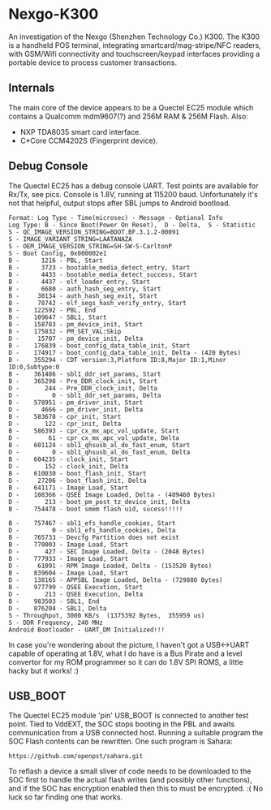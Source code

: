 # Nexgo-K300

An investigation of the Nexgo (Shenzhen Technology Co.) K300. The K300 is a handheld POS terminal, integrating smartcard/mag-stripe/NFC readers, with GSM/Wifi connectivity and touchscreen/keypad interfaces providing a portable device to process customer transactions.

## Internals

The main core of the device appears to be a Quectel EC25 module which contains a Qualcomm mdm9607(?) and 256M RAM & 256M Flash.
Also:
* NXP TDA8035 smart card interface.
* C*Core CCM4202S (Fingerprint device). 

## Debug Console
The Quectel EC25 has a debug console UART. Test points are available for Rx/Tx, see pics. Console is 1.8V, running at 115200 baud. Unfortunately it's not that helpful, output stops after SBL jumps to Android bootload. 
```
Format: Log Type - Time(microsec) - Message - Optional Info
Log Type: B - Since Boot(Power On Reset),  D - Delta,  S - Statistic
S - QC_IMAGE_VERSION_STRING=BOOT.BF.3.1.2-00091
S - IMAGE_VARIANT_STRING=LAATANAZA
S - OEM_IMAGE_VERSION_STRING=SH-SW-S-CarltonP
S - Boot Config, 0x000002e1
B -      1216 - PBL, Start
B -      3723 - bootable_media_detect_entry, Start
B -      4433 - bootable_media_detect_success, Start
B -      4437 - elf_loader_entry, Start
B -      6680 - auth_hash_seg_entry, Start
B -     30134 - auth_hash_seg_exit, Start
B -     78742 - elf_segs_hash_verify_entry, Start
B -    122592 - PBL, End
B -    109647 - SBL1, Start
B -    158783 - pm_device_init, Start
B -    175832 - PM_SET_VAL:Skip
D -     15707 - pm_device_init, Delta
B -    176839 - boot_config_data_table_init, Start
D -    174917 - boot_config_data_table_init, Delta - (420 Bytes)
B -    355294 - CDT version:3,Platform ID:8,Major ID:1,Minor ID:0,Subtype:0
B -    361486 - sbl1_ddr_set_params, Start
B -    365298 - Pre_DDR_clock_init, Start
D -       244 - Pre_DDR_clock_init, Delta
D -         0 - sbl1_ddr_set_params, Delta
B -    578951 - pm_driver_init, Start
D -      4666 - pm_driver_init, Delta
B -    583678 - cpr_init, Start
D -       122 - cpr_init, Delta
B -    586393 - cpr_cx_mx_apc_vol_update, Start
D -        61 - cpr_cx_mx_apc_vol_update, Delta
B -    601124 - sbl1_qhsusb_al_do_fast_enum, Start
D -         0 - sbl1_qhsusb_al_do_fast_enum, Delta
B -    604235 - clock_init, Start
D -       152 - clock_init, Delta
B -    610030 - boot_flash_init, Start
D -     27206 - boot_flash_init, Delta
B -    641171 - Image Load, Start
D -    108366 - QSEE Image Loaded, Delta - (489460 Bytes)
D -       213 - boot_pm_post_tz_device_init, Delta
B -    754478 - boot smem flash uid, sucess!!!!! 

B -    757467 - sbl1_efs_handle_cookies, Start
D -         0 - sbl1_efs_handle_cookies, Delta
B -    765733 - Devcfg Partition does not exist
B -    770003 - Image Load, Start
D -       427 - SEC Image Loaded, Delta - (2048 Bytes)
B -    777933 - Image Load, Start
D -     61091 - RPM Image Loaded, Delta - (153520 Bytes)
B -    839604 - Image Load, Start
D -    138165 - APPSBL Image Loaded, Delta - (729880 Bytes)
B -    977799 - QSEE Execution, Start
D -       213 - QSEE Execution, Delta
B -    983503 - SBL1, End
D -    876204 - SBL1, Delta
S - Throughput, 3000 KB/s  (1375392 Bytes,  355959 us)
S - DDR Frequency, 240 MHz
Android Bootloader - UART_DM Initialized!!!
```
In case you're wondering about the picture, I haven't got a USB<->UART capable of operating at 1.8V, what I do have is a Bus Pirate and a level convertor for my ROM programmer so it can do 1.8V SPI ROMS, a little hacky but it works! :)

## USB_BOOT
The Quectel EC25 module 'pin' USB_BOOT is connected to another test point. Tied to VddEXT, the SOC stops booting in the PBL and awaits communication from a USB connected host. Running a suitable program the SOC Flash contents can be rewritten. One such program is Sahara:

```https://github.com/openpst/sahara.git```

To reflash a device a small sliver of code needs to be downloaded to the SOC first to handle the actual flash writes (and possibly other functions), and if the SOC has encryption enabled then this to must be encrypted. :( No luck so far finding one that works.

